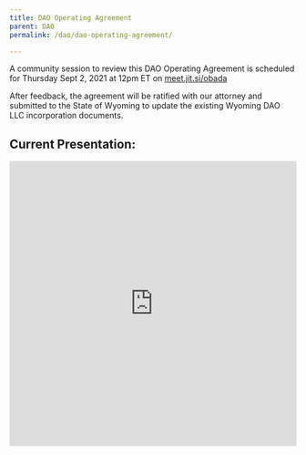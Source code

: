 ```yaml
---
title: DAO Operating Agreement
parent: DAO
permalink: /dao/dao-operating-agreement/

---
```


A community session to review this DAO Operating Agreement is scheduled for Thursday Sept 2, 2021 at 12pm ET on [meet.jit.si/obada](meet.jit.si/obada)

After feedback, the agreement will be ratified with our attorney and submitted to the State of Wyoming to update the existing Wyoming DAO LLC incorporation documents.

## Current Presentation:

<iframe src="https://docs.google.com/presentation/d/1N-6X_22RxkWbp2xG9PBXp_-4tnEDCrp8YK8L-bqNOu0/edit?usp=sharing" allowfullscreen="true" mozallowfullscreen="true" webkitallowfullscreen="true" width="736" height="500" frameborder="0" style="max-width:100%"></iframe>
